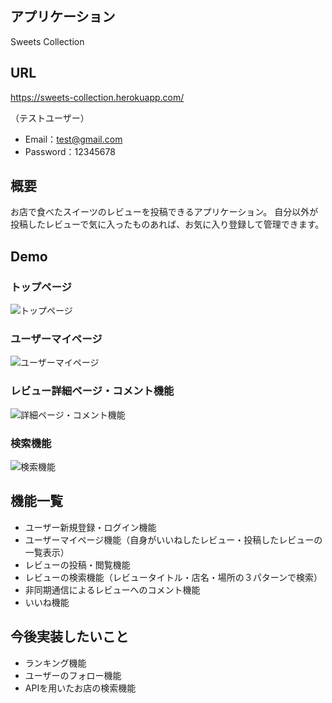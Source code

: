 ## アプリケーション 
Sweets Collection

## URL
https://sweets-collection.herokuapp.com/

（テストユーザー）
* Email：test@gmail.com
* Password：12345678


## 概要
お店で食べたスイーツのレビューを投稿できるアプリケーション。
自分以外が投稿したレビューで気に入ったものあれば、お気に入り登録して管理できます。

## Demo
### トップページ
![トップページ](https://user-images.githubusercontent.com/54829033/69489882-938a9a80-0ec2-11ea-84b2-038df2c59b0e.jpg)
### ユーザーマイページ
![ユーザーマイページ](https://user-images.githubusercontent.com/54829033/69489928-24617600-0ec3-11ea-9762-de630dbb6d34.jpg)
### レビュー詳細ページ・コメント機能
![詳細ページ・コメント機能](https://user-images.githubusercontent.com/54829033/69489983-d26d2000-0ec3-11ea-99b5-ba28b925de8f.gif)
### 検索機能
![検索機能](https://user-images.githubusercontent.com/54829033/69489998-1a8c4280-0ec4-11ea-894b-d7e7b7dcd7da.gif)


## 機能一覧
* ユーザー新規登録・ログイン機能
* ユーザーマイページ機能（自身がいいねしたレビュー・投稿したレビューの一覧表示）
* レビューの投稿・閲覧機能
* レビューの検索機能（レビュータイトル・店名・場所の３パターンで検索）
* 非同期通信によるレビューへのコメント機能
* いいね機能

## 今後実装したいこと
* ランキング機能
* ユーザーのフォロー機能
* APIを用いたお店の検索機能
